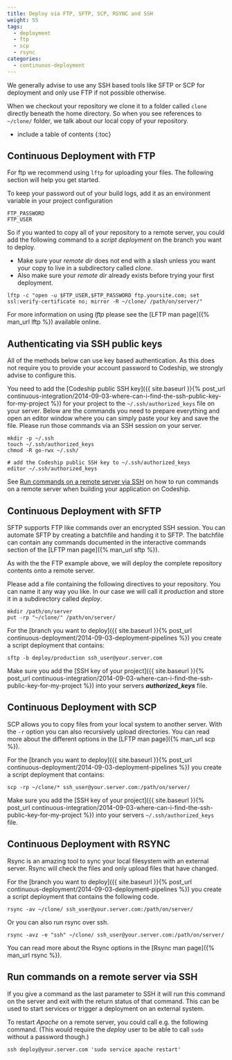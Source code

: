 ```yaml
---
title: Deploy via FTP, SFTP, SCP, RSYNC and SSH
weight: 55
tags:
  - deployment
  - ftp
  - scp
  - rsync
categories:
  - continuous-deployment
---
```

We generally advise to use any SSH based tools like SFTP or SCP for deployment and only use FTP if not possible otherwise.

When we checkout your repository we clone it to a folder called `clone` directly beneath the home directory. So when you see references to `~/clone/` folder, we talk about our local copy of your repository.

* include a table of contents
{:toc}

## Continuous Deployment with FTP

For ftp we recommend using `lftp` for uploading your files. The following section will help you get started.

To keep your password out of your build logs, add it as an environment variable in your project configuration

```shell
FTP_PASSWORD
FTP_USER
```

So if you wanted to copy all of your repository to a remote server, you could add the following command to a _script deployment_ on the branch you want to deploy.

* Make sure your _remote dir_ does not end with a slash unless you want your copy to live in a subdirectory called _clone_.
* Also make sure your _remote dir_ already exists before trying your first deployment.

```shell
lftp -c "open -u $FTP_USER,$FTP_PASSWORD ftp.yoursite.com; set ssl:verify-certificate no; mirror -R ~/clone/ /path/on/server/"
```

For more information on using _lftp_ please see the [LFTP man page]({% man_url lftp %}) available online.

## Authenticating via SSH public keys

All of the methods below can use key based authentication. As this does not require you to provide your account password to Codeship, we strongly advise to configure this.

You need to add the [Codeship public SSH key]({{ site.baseurl }}{% post_url continuous-integration/2014-09-03-where-can-i-find-the-ssh-public-key-for-my-project %}) for your project to the `~/.ssh/authorized_keys` file on your server. Below are the commands you need to prepare everything and open an editor window where you can simply paste your key and save the file. Please run those commands via an SSH session on your server.

```shell
mkdir -p ~/.ssh
touch ~/.ssh/authorized_keys
chmod -R go-rwx ~/.ssh/

# add the Codeship public SSH key to ~/.ssh/authorized_keys
editor ~/.ssh/authorized_keys
```

See [Run commands on a remote server via SSH](#run-commands-on-a-remote-server-via-ssh) on how to run commands on a remote server when building your application on Codeship.

## Continuous Deployment with SFTP

SFTP supports FTP like commands over an encrypted SSH session. You can automate SFTP by creating a batchfile and handing it to SFTP. The batchfile can contain any commands documented in the interactive commands section of the [LFTP man page]({% man_url sftp %}).

As with the the FTP example above, we will deploy the complete repository contents onto a remote server.

Please add a file containing the following directives to your repository. You can name it any way you like. In our case we will call it _production_ and store it in a subdirectory called _deploy_.

```shell
mkdir /path/on/server
put -rp "~/clone/" /path/on/server/
```

For the [branch you want to deploy]({{ site.baseurl }}{% post_url continuous-deployment/2014-09-03-deployment-pipelines %}) you create a script deployment that contains:

```shell
sftp -b deploy/production ssh_user@your.server.com
```

Make sure you add the [SSH key of your project]({{ site.baseurl }}{% post_url continuous-integration/2014-09-03-where-can-i-find-the-ssh-public-key-for-my-project %})
into your servers ***authorized_keys*** file.

## Continuous Deployment with SCP

SCP allows you to copy files from your local system to another server. With the `-r` option
you can also recursively upload directories. You can read more about the different options
in the [LFTP man page]({% man_url scp %}).

For the [branch you want to deploy]({{ site.baseurl }}{% post_url continuous-deployment/2014-09-03-deployment-pipelines %}) you create a script deployment that contains:

```shell
scp -rp ~/clone/* ssh_user@your.server.com:/path/on/server/
```

Make sure you add the [SSH key of your project]({{ site.baseurl }}{% post_url continuous-integration/2014-09-03-where-can-i-find-the-ssh-public-key-for-my-project %})
into your servers `~/.ssh/authorized_keys` file.

## Continuous Deployment with RSYNC

Rsync is an amazing tool to sync your local filesystem with an external server. Rsync
will check the files and only upload files that have changed.

For the [branch you want to deploy]({{ site.baseurl }}{% post_url continuous-deployment/2014-09-03-deployment-pipelines %}) you create a script deployment that contains the following code.

```shell
rsync -av ~/clone/ ssh_user@your.server.com:/path/on/server/
```

Or you can also run rsync over ssh.

```shell
rsync -avz -e "ssh" ~/clone/ ssh_user@your.server.com:/path/on/server/
```

You can read more about the Rsync options in the [Rsync man page]({% man_url rsync %}).

## Run commands on a remote server via SSH

If you give a command as the last parameter to SSH it will run this command on the server and exit with the return status of that command. This can be used to start services or trigger a deployment on an external system.

To restart _Apache_ on a remote server, you could call e.g. the following command. (This would require the _deploy_ user to be able to call `sudo` without a password though.)

```shell
ssh deploy@your.server.com 'sudo service apache restart'
```
